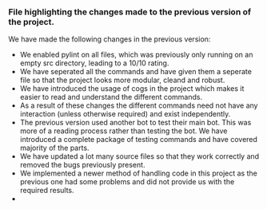 ### File highlighting the changes made to the previous version of the project.

We have made the following changes in the previous version:

- We enabled pylint on all files, which was previously only running on an empty src directory, leading to a 10/10 rating.
- We have seperated all the commands and have given them a seperate file so that the project looks more modular, cleand and robust.
- We have introduced the usage of cogs in the project which makes it easier to read and understand the different commands.
- As a result of these changes the different commands need not have any interaction (unless otherwise required) and exist independently.
- The previous version used another bot to test their main bot. This was more of a reading process rather than testing the bot. We have introduced a complete package of testing commands and have covered majority of the parts. 
- We have updated a lot many source files so that they work correctly and removed the bugs previously present.
- We implemented a newer method of handling code in this project as the previous one had some problems and did not provide us with the required results.
- 

